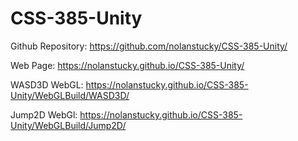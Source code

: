 # CSS-385-Unity

Github Repository: https://github.com/nolanstucky/CSS-385-Unity/

Web Page: https://nolanstucky.github.io/CSS-385-Unity/

WASD3D WebGL: https://nolanstucky.github.io/CSS-385-Unity/WebGLBuild/WASD3D/

Jump2D WebGl: https://nolanstucky.github.io/CSS-385-Unity/WebGLBuild/Jump2D/


